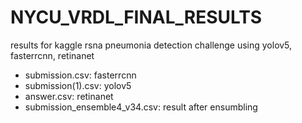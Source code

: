 # NYCU_VRDL_FINAL_RESULTS
results for kaggle rsna pneumonia detection challenge using yolov5, fasterrcnn, retinanet

- submission.csv: fasterrcnn
- submission(1).csv: yolov5
- answer.csv: retinanet
- submission_ensemble4_v34.csv: result after ensumbling
